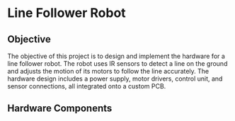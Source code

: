 # Line Follower Robot
## Objective
The objective of this project is to design and implement the hardware for a line follower robot. The robot uses IR sensors to detect a line on the ground and adjusts the motion of its motors to follow the line accurately. The hardware design includes a power supply, motor drivers, control unit, and sensor connections, all integrated onto a custom PCB.

## Hardware Components
